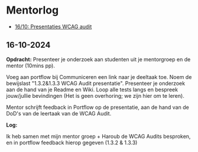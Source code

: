 # Mentorlog

- [16/10: Presentaties WCAG audit](#16-10-2024)

## 16-10-2024

**Opdracht:** Presenteer je onderzoek aan studenten uit je mentorgroep en de mentor (10mins pp). 

Voeg aan portflow bij Communiceren een link naar je deeltaak toe. Noem de bewijslast "1.3.2&1.3.3 WCAG Audit presentatie".
Presenteer je onderzoek aan de hand van je Readme en Wiki. Loop alle tests langs en bespreek jouw/jullie bevindingen (Het is geen overhoring; we zijn hier om te leren).

Mentor schrijft feedback in Portflow op de presentatie, aan de hand van de DoD's van de leertaak van de WCAG Audit.

**Log:**

Ik heb samen met mijn mentor groep + Haroub de WCAG Audits besproken, en in portflow feedback hierop gegeven (1.3.2 & 1.3.3)
